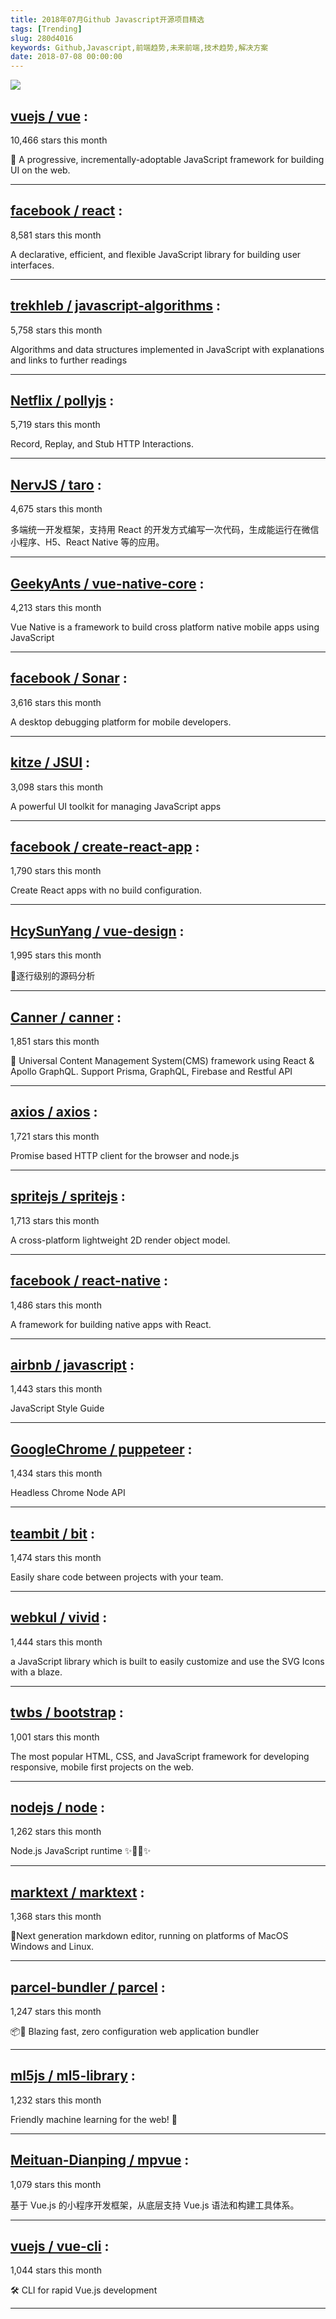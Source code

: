 ```yaml
---
title: 2018年07月Github Javascript开源项目精选
tags: [Trending]
slug: 280d4016
keywords: Github,Javascript,前端趋势,未来前端,技术趋势,解决方案
date: 2018-07-08 00:00:00
---
```

![](https://static.alili.tech/images/github_31.png)
##   [vuejs / vue](https://github.com/vuejs/vue) : 
 
10,466 stars this month

🖖 A progressive, incrementally-adoptable JavaScript framework for building UI on the web. 

---
##   [facebook / react](https://github.com/facebook/react) : 
 
8,581 stars this month

A declarative, efficient, and flexible JavaScript library for building user interfaces. 

---
##   [trekhleb / javascript-algorithms](https://github.com/trekhleb/javascript-algorithms) : 
 
5,758 stars this month

Algorithms and data structures implemented in JavaScript with explanations and links to further readings 

---
##   [Netflix / pollyjs](https://github.com/Netflix/pollyjs) : 
 
5,719 stars this month

Record, Replay, and Stub HTTP Interactions. 

---
##   [NervJS / taro](https://github.com/NervJS/taro) : 
 
4,675 stars this month

多端统一开发框架，支持用 React 的开发方式编写一次代码，生成能运行在微信小程序、H5、React Native 等的应用。 

---
##   [GeekyAnts / vue-native-core](https://github.com/GeekyAnts/vue-native-core) : 
 
4,213 stars this month

Vue Native is a framework to build cross platform native mobile apps using JavaScript 

---
##   [facebook / Sonar](https://github.com/facebook/Sonar) : 
 
3,616 stars this month

A desktop debugging platform for mobile developers. 

---
##   [kitze / JSUI](https://github.com/kitze/JSUI) : 
 
3,098 stars this month

A powerful UI toolkit for managing JavaScript apps 

---
##   [facebook / create-react-app](https://github.com/facebook/create-react-app) : 
 
1,790 stars this month

Create React apps with no build configuration. 

---
##   [HcySunYang / vue-design](https://github.com/HcySunYang/vue-design) : 
 
1,995 stars this month

📖逐行级别的源码分析 

---
##   [Canner / canner](https://github.com/Canner/canner) : 
 
1,851 stars this month

📡 Universal Content Management System(CMS) framework using React & Apollo GraphQL. Support Prisma, GraphQL, Firebase and Restful API 

---
##   [axios / axios](https://github.com/axios/axios) : 
 
1,721 stars this month

Promise based HTTP client for the browser and node.js 

---
##   [spritejs / spritejs](https://github.com/spritejs/spritejs) : 
 
1,713 stars this month

A cross-platform lightweight 2D render object model. 

---
##   [facebook / react-native](https://github.com/facebook/react-native) : 
 
1,486 stars this month

A framework for building native apps with React. 

---
##   [airbnb / javascript](https://github.com/airbnb/javascript) : 
 
1,443 stars this month

JavaScript Style Guide 

---
##   [GoogleChrome / puppeteer](https://github.com/GoogleChrome/puppeteer) : 
 
1,434 stars this month

Headless Chrome Node API 

---
##   [teambit / bit](https://github.com/teambit/bit) : 
 
1,474 stars this month

Easily share code between projects with your team. 

---
##   [webkul / vivid](https://github.com/webkul/vivid) : 
 
1,444 stars this month

a JavaScript library which is built to easily customize and use the SVG Icons with a blaze. 

---
##   [twbs / bootstrap](https://github.com/twbs/bootstrap) : 
 
1,001 stars this month

The most popular HTML, CSS, and JavaScript framework for developing responsive, mobile first projects on the web. 

---
##   [nodejs / node](https://github.com/nodejs/node) : 
 
1,262 stars this month

Node.js JavaScript runtime ✨🐢🚀✨ 

---
##   [marktext / marktext](https://github.com/marktext/marktext) : 
 
1,368 stars this month

📝Next generation markdown editor, running on platforms of MacOS Windows and Linux. 

---
##   [parcel-bundler / parcel](https://github.com/parcel-bundler/parcel) : 
 
1,247 stars this month

📦🚀 Blazing fast, zero configuration web application bundler 

---
##   [ml5js / ml5-library](https://github.com/ml5js/ml5-library) : 
 
1,232 stars this month

Friendly machine learning for the web! 🤖 

---
##   [Meituan-Dianping / mpvue](https://github.com/Meituan-Dianping/mpvue) : 
 
1,079 stars this month

基于 Vue.js 的小程序开发框架，从底层支持 Vue.js 语法和构建工具体系。 

---
##   [vuejs / vue-cli](https://github.com/vuejs/vue-cli) : 
 
1,044 stars this month

🛠️ CLI for rapid Vue.js development 

---

